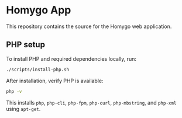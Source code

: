 # Homygo App

This repository contains the source for the Homygo web application.

## PHP setup

To install PHP and required dependencies locally, run:

```bash
./scripts/install-php.sh
```

After installation, verify PHP is available:

```bash
php -v
```

This installs `php`, `php-cli`, `php-fpm`, `php-curl`, `php-mbstring`, and `php-xml` using `apt-get`.

